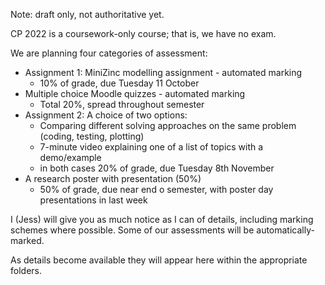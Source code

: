 Note: draft only, not authoritative yet.

CP 2022 is a coursework-only course; that is, we have no exam.  

We are planning four categories of assessment:
- Assignment 1: MiniZinc modelling assignment - automated marking 
    - 10% of grade, due Tuesday 11 October
- Multiple choice Moodle quizzes - automated marking
    - Total 20%, spread throughout semester 
- Assignment 2: A choice of two options:
    - Comparing different solving approaches on the same problem (coding, testing, plotting)
    - 7-minute video explaining one of a list of topics with a demo/example
    - in both cases 20% of grade, due Tuesday 8th November
- A research poster with presentation (50%)
    - 50% of grade, due near end o semester, with poster day presentations in last week 


I (Jess) will give you as much notice as I can of details, including marking schemes where possible.  Some of our assessments will be automatically-marked.  

As details become available they will appear here within the appropriate folders.  

